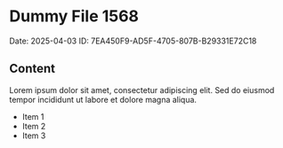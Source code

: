 # Dummy File 1568

Date: 2025-04-03
ID: 7EA450F9-AD5F-4705-807B-B29331E72C18

## Content

Lorem ipsum dolor sit amet, consectetur adipiscing elit.
Sed do eiusmod tempor incididunt ut labore et dolore magna aliqua.

* Item 1
* Item 2
* Item 3
